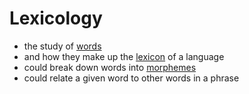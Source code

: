 # Lexicology

- the study of [words](words.md)
- and how they make up the [lexicon](lexicon.md) of a language
- could break down words into [morphemes](morpheme.md)
- could relate a given word to other words in a phrase
